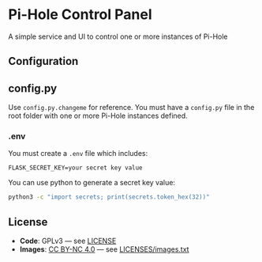 # Pi-Hole Control Panel
A simple service and UI to control one or more instances of Pi-Hole

## Configuration

## config.py

Use `config.py.changeme` for reference.  You must have a `config.py` file in the root folder with one or more Pi-Hole instances defined.

### .env

You must create a `.env` file which includes:
```
FLASK_SECRET_KEY=your secret key value
```

You can use python to generate a secret key value:
```bash
python3 -c "import secrets; print(secrets.token_hex(32))"
```

## License

- **Code**: GPLv3 — see [LICENSE](/LICENSES/LICENSE)
- **Images**: [CC BY-NC 4.0](https://creativecommons.org/licenses/by-nc/4.0/) — see [LICENSES/images.txt](LICENSES/images.txt)
